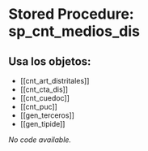 # Stored Procedure: sp_cnt_medios_dis

## Usa los objetos:
- [[cnt_art_distritales]]
- [[cnt_cta_dis]]
- [[cnt_cuedoc]]
- [[cnt_puc]]
- [[gen_terceros]]
- [[gen_tipide]]

*No code available.*
